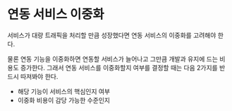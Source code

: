 # 연동 서비스 이중화
서비스가 대량 트래픽을 처리할 만큼 성장했다면 연동 서비스의 이중화를 고려해야 한다.

물론 연동 기능을 이중화하면 연동할 서비스가 늘어나고 그만큼 개발과 유지에 드는 비용도 증가한다. 그래서 연동 서비스를 이중화할지 여부를 결정할 때는 다음 2가지를 반드시 따져봐야 한다.

- 해당 기능이 서비스의 핵심인지 여부
- 이중화 비용이 감당 가능한 수준인지

